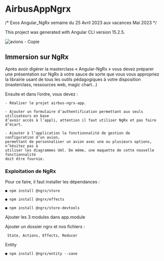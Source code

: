 # AirbusAppNgrx
/* Exos Angular_NgRx semaine du 25 Avril 2023 aux vacances Mai 2023 */

This project was generated with Angular CLI version 15.2.5.


![avions - Copie](https://user-images.githubusercontent.com/90391689/236433604-feb42fb8-9e3c-48ca-8d53-6c84423ad979.jpg)


## Immersion sur NgRx

Après avoir digérer la masterclass « Angular-NgRx » vous devez préparer une présentation
sur NgRx à votre sauce de sorte que vous vous appropriez la librairie usant de tous les outils
pédagogiques à votre disposition (masterclass, ressources web, magic chart...)

Ensuite et dans l’ordre, vous devez :

    - Réaliser le projet airbus-ngrx-app.

    - Ajouter un formulaire d’authentification permettant aux seuls utilisateurs en base
    d’avoir accès à l’appli, attention il faut utiliser NgRx et pas faire d’écart.

    - Ajouter à l’application la fonctionnalité de gestion de configuration d’un avion,
    permettant de personnaliser un avion avec une ou plusieurs options, n’hésitez pas à
    utiliser les diagrammes Uml. De même, une maquette de cette nouvelle fonctionnalité
    doit être fournie.

### Exploitation de NgRx

Pour ce faire, il faut installer les dépendances :

    ● npm install @ngrx/store
    
    ● npm install @ngrx/effects
    
    ● npm install @ngrx/store-devtools
    
Ajouter les 3 modules dans app.module

Ajouter un dossier ngrx et nos fichiers :

     State, Actions, Effects, Reducer

Entity

    ● npm install @ngrx/entity --save

